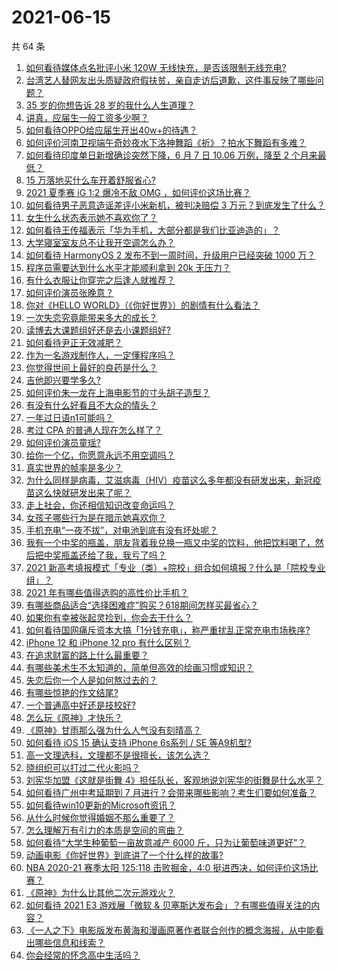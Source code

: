 # 2021-06-15

共 64 条

<!-- BEGIN -->
<!-- 最后更新时间 Tue Jun 15 2021 02:03:49 GMT+0800 (China Standard Time) -->

1. [如何看待媒体点名批评小米 120W 无线快充，是否该限制无线充电?](https://www.zhihu.com/question/464750035)
2. [台湾艺人替网友出头质疑政府假扶贫，亲自走访后道歉，这件事反映了哪些问题？](https://www.zhihu.com/question/464604915)
3. [35 岁的你想告诉 28 岁的我什么人生道理？](https://www.zhihu.com/question/345832687)
4. [讲真，应届生一般工资多少啊？](https://www.zhihu.com/question/58570383)
5. [如何看待OPPO给应届生开出40w+的待遇？](https://www.zhihu.com/question/420016446)
6. [如何评价河南卫视端午奇妙夜水下洛神舞蹈《祈》？拍水下舞蹈有多难？](https://www.zhihu.com/question/464684523)
7. [如何看待印度单日新增确诊突然下降，6 月 7 日 10.06 万例，降至 2
   个月来最低？](https://www.zhihu.com/question/464053148)
8. [15 万落地买什么车开着舒服省心?](https://www.zhihu.com/question/441839447)
9. [2021 夏季赛 iG 1:2 爆冷不敌 OMG
   ，如何评价这场比赛？](https://www.zhihu.com/question/464979853)
10. [如何看待男子恶意造谣差评小米新机，被判决赔偿 3
    万元？到底发生了什么？](https://www.zhihu.com/question/464106592)
11. [女生什么状态表示她不喜欢你了？](https://www.zhihu.com/question/302142050)
12. [如何看待王传福表示「华为手机，大部分都是我们比亚迪造的」？](https://www.zhihu.com/question/464283085)
13. [大学寝室室友总不让我开空调怎么办？](https://www.zhihu.com/question/38044867)
14. [如何看待 HarmonyOS 2 发布不到一周时间，升级用户已经突破 1000
    万？](https://www.zhihu.com/question/464105336)
15. [程序员需要达到什么水平才能顺利拿到 20k 无压力？](https://www.zhihu.com/question/47597895)
16. [有什么衣服让你穿完之后逢人就推荐？](https://www.zhihu.com/question/368860490)
17. [如何评价演员张晚意？](https://www.zhihu.com/question/460146061)
18. [你对《HELLO WORLD》（《你好世界》）的剧情有什么看法？](https://www.zhihu.com/question/464560889)
19. [一次失恋究竟能带来多大的成长？](https://www.zhihu.com/question/364747959)
20. [读博去大课题组好还是去小课题组好?](https://www.zhihu.com/question/463038422)
21. [如何看待尹正无效减肥？](https://www.zhihu.com/question/464743137)
22. [作为一名游戏制作人，一定懂程序吗？](https://www.zhihu.com/question/463337835)
23. [你觉得世间上最好的良药是什么？](https://www.zhihu.com/question/464242623)
24. [吉他即兴要学多久?](https://www.zhihu.com/question/437516695)
25. [如何评价朱一龙在上海电影节的寸头胡子造型？](https://www.zhihu.com/question/464613394)
26. [有没有什么好看且不大众的情头？](https://www.zhihu.com/question/412162154)
27. [一年过日语n1可能吗？](https://www.zhihu.com/question/48377443)
28. [考过 CPA 的普通人现在怎么样了？](https://www.zhihu.com/question/406026927)
29. [如何评价演员童瑶?](https://www.zhihu.com/question/374564039)
30. [给你一个亿，你愿意永远不用空调吗？](https://www.zhihu.com/question/461752259)
31. [真实世界的帧率是多少？](https://www.zhihu.com/question/463432278)
32. [为什么同样是病毒，艾滋病毒（HIV）疫苗这么多年都没有研发出来，新冠疫苗这么快就研发出来了呢？](https://www.zhihu.com/question/464293186)
33. [走上社会，你还相信知识改变命运吗？](https://www.zhihu.com/question/463697639)
34. [女孩子哪些行为是在暗示她喜欢你？](https://www.zhihu.com/question/457449556)
35. [手机充电“一夜不拔”，对电池到底有没有坏处呢？](https://www.zhihu.com/question/351666337)
36. [我有一个中奖的瓶盖，朋友背着我兑换一瓶又中奖的饮料，他把饮料喝了，然后把中奖瓶盖还给了我，我亏了吗？](https://www.zhihu.com/question/459981000)
37. [2021
    新高考填报模式「专业（类）+院校」组合如何填报？什么是「院校专业组」？](https://www.zhihu.com/question/445687781)
38. [2021 年有哪些值得选购的高性价比手机？](https://www.zhihu.com/question/445602881)
39. [有哪些商品适合“选择困难症”购买？618期间怎样买最省心？](https://www.zhihu.com/question/464799772)
40. [如果你有幸被张起灵捡到，你会去干什么？](https://www.zhihu.com/question/451135363)
41. [如何看待国网痛斥资本大搞「1分钱充电」，称严重扰乱正常充电市场秩序?](https://www.zhihu.com/question/464766118)
42. [iPhone 12 和 iPhone 12 pro 有什么区别？](https://www.zhihu.com/question/425539076)
43. [在追求财富的路上什么最重要？](https://www.zhihu.com/question/458500163)
44. [有哪些美术生不太知道的，简单但高效的绘画习惯或知识？](https://www.zhihu.com/question/291527457)
45. [失恋后你一个人是如何熬过去的？](https://www.zhihu.com/question/337271526)
46. [有哪些惊艳的作文结尾?](https://www.zhihu.com/question/369181074)
47. [一个普通高中好还是技校好?](https://www.zhihu.com/question/463491459)
48. [怎么玩《原神》才快乐？](https://www.zhihu.com/question/458800508)
49. [《原神》甘雨那么强为什么人气没有刻晴高？](https://www.zhihu.com/question/464391717)
50. [如何看待 iOS 15 确认支持 iPhone 6s系列 / SE
    等A9机型?](https://www.zhihu.com/question/463795738)
51. [高一文理选科，文理都不是很擅长，该怎么选？](https://www.zhihu.com/question/463506260)
52. [晓组织可以打过二代火影吗？](https://www.zhihu.com/question/462986796)
53. [刘宪华加盟《这就是街舞
    4》担任队长，客观地说刘宪华的街舞是什么水平？](https://www.zhihu.com/question/464486529)
54. [如何看待广州中考延期到 7
    月进行？会带来哪些影响？考生们要如何准备？](https://www.zhihu.com/question/464957932)
55. [如何看待win10更新的Microsoft资讯？](https://www.zhihu.com/question/464120290)
56. [从什么时候你觉得婚姻不那么重要了？](https://www.zhihu.com/question/454383382)
57. [怎么理解万有引力的本质是空间的弯曲？](https://www.zhihu.com/question/330796123)
58. [如何看待“大学生种葡萄一亩故意减产 6000
    斤，只为让葡萄味道更好”？](https://www.zhihu.com/question/464455061)
59. [动画电影《你好世界》到底讲了一个什么样的故事?](https://www.zhihu.com/question/464262833)
60. [NBA 2020-21 赛季太阳 125:118 击败掘金，4:0
    挺进西决，如何评价这场比赛？](https://www.zhihu.com/question/464894466)
61. [《原神》为什么比其他二次元游戏火？](https://www.zhihu.com/question/463779591)
62. [如何看待 2021 E3 游戏展「微软 &
    贝塞斯达发布会」？有哪些值得关注的内容？](https://www.zhihu.com/question/464870968)
63. [《一人之下》电影版发布黄海和漫画原著作者联合创作的概念海报，从中能看出哪些信息和线索？](https://www.zhihu.com/question/464799145)
64. [你会经常的怀念高中生活吗？](https://www.zhihu.com/question/430748904)

<!-- END -->
